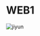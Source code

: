 # WEB1

![jiyun](https://user-images.githubusercontent.com/65219386/98261221-92fded80-1fc7-11eb-928c-1a6cfe8edc08.jpeg)
